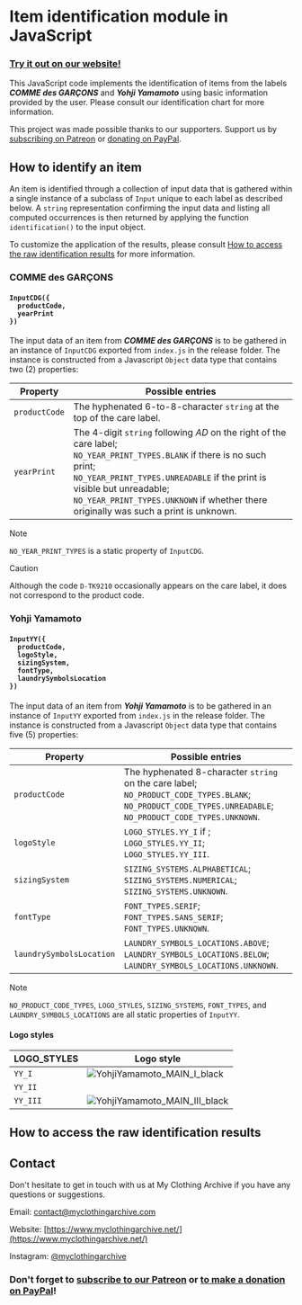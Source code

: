 # Item identification module in JavaScript

### [Try it out on our website!](https://www.myclothingarchive.net/id-tools)

This JavaScript code implements the identification of items from the labels ___COMME des GARÇONS___ and ___Yohji Yamamoto___ using basic information provided by the user. Please consult our identification chart for more information.

This project was made possible thanks to our supporters. Support us by [subscribing on Patreon](https://www.patreon.com/bePatron?u=36066750) or [donating on PayPal](https://www.paypal.com/donate/?hosted_button_id=AP5AP2WBUNNQL).

## How to identify an item

An item is identified through a collection of input data that is gathered within a single instance of a subclass of `Input` unique to each label as described below. A `string` representation confirming the input data and listing all computed occurrences is then returned by applying the function `identification()` to the input object.

To customize the application of the results, please consult [How to access the raw identification results](#access-results) for more information.

### COMME des GARÇONS

#### `InputCDG({`<br>`  productCode,`<br>`  yearPrint`<br>`})`

The input data of an item from ___COMME des GARÇONS___ is to be gathered in an instance of `InputCDG` exported from `index.js` in the release folder. The instance is constructed from a Javascript `Object` data type that contains two (2) properties:

| Property | Possible entries |
| --- | --- |
| `productCode` | The hyphenated 6-to-8-character `string` at the top of the care label. |
| `yearPrint` | The 4-digit `string` following _AD_ on the right of the care label;<br>`NO_YEAR_PRINT_TYPES.BLANK` if there is no such print;<br>`NO_YEAR_PRINT_TYPES.UNREADABLE` if the print is visible but unreadable;<br>`NO_YEAR_PRINT_TYPES.UNKNOWN` if whether there originally was such a print is unknown.<br> |

> [!NOTE]
> `NO_YEAR_PRINT_TYPES` is a static property of `InputCDG`.

> [!CAUTION]
> Although the code `D-TK9210` occasionally appears on the care label, it does not correspond to the product code.

### Yohji Yamamoto

#### `InputYY({`<br>`  productCode,`<br>`  logoStyle,`<br>`  sizingSystem,`<br>`  fontType,`<br>`  laundrySymbolsLocation`<br>`})`

The input data of an item from ___Yohji Yamamoto___ is to be gathered in an instance of `InputYY` exported from `index.js` in the release folder. The instance is constructed from a Javascript `Object` data type that contains five (5) properties:

| Property | Possible entries |
| --- | --- |
| `productCode` | The hyphenated 8-character `string` on the care label;<br>`NO_PRODUCT_CODE_TYPES.BLANK`;<br>`NO_PRODUCT_CODE_TYPES.UNREADABLE`;<br>`NO_PRODUCT_CODE_TYPES.UNKNOWN`. |
| `logoStyle` | `LOGO_STYLES.YY_I` if ;<br>`LOGO_STYLES.YY_II`;<br>`LOGO_STYLES.YY_III`. |
| `sizingSystem` | `SIZING_SYSTEMS.ALPHABETICAL`;<br>`SIZING_SYSTEMS.NUMERICAL`;<br>`SIZING_SYSTEMS.UNKNOWN`. |
| `fontType` | `FONT_TYPES.SERIF`;<br>`FONT_TYPES.SANS_SERIF`;<br>`FONT_TYPES.UNKNOWN`. |
| `laundrySymbolsLocation` | `LAUNDRY_SYMBOLS_LOCATIONS.ABOVE`;<br>`LAUNDRY_SYMBOLS_LOCATIONS.BELOW`;<br>`LAUNDRY_SYMBOLS_LOCATIONS.UNKNOWN`. |

> [!NOTE]
> `NO_PRODUCT_CODE_TYPES`, `LOGO_STYLES`, `SIZING_SYSTEMS`, `FONT_TYPES`, and `LAUNDRY_SYMBOLS_LOCATIONS` are all static properties of `InputYY`.

#### Logo styles

| LOGO_STYLES | Logo style |
| --- | --- |
| `YY_I` | ![YohjiYamamoto_MAIN_I_black](https://github.com/ebolduc37/identification/assets/44382376/deb6ca72-738a-4c26-967a-1f86fca01640) |
| `YY_II` | <picture><source media="(prefers-color-scheme:dark)" srcset="assets/YohjiYamamoto/small/YohjiYamamoto_MAIN_III_white.png"></picture> <picture><source media="(prefers-color-scheme:light)" srcset="assets/YohjiYamamoto/small/YohjiYamamoto_MAIN_III_white.png"></picture> |
| `YY_III` | ![YohjiYamamoto_MAIN_III_black](https://github.com/ebolduc37/identification/assets/44382376/dc7c8a5f-e92a-4600-a879-1a282b34c833) |

## <a id="access-results"/></a> How to access the raw identification results

## Contact

Don't hesitate to get in touch with us at My Clothing Archive if you have any questions or suggestions.

Email: contact@myclothingarchive.com

Website: [https://www.myclothingarchive.net/](https://www.myclothingarchive.net/)

Instagram: [@myclothingarchive](https://www.instagram.com/myclothingarchive/)

### Don't forget to [subscribe to our Patreon](https://www.patreon.com/bePatron?u=36066750) or [to make a donation on PayPal](https://www.paypal.com/donate/?hosted_button_id=AP5AP2WBUNNQL)!
